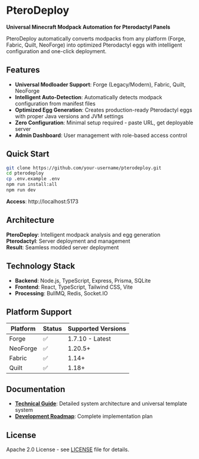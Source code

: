 # PteroDeploy

**Universal Minecraft Modpack Automation for Pterodactyl Panels**

PteroDeploy automatically converts modpacks from any platform (Forge, Fabric, Quilt, NeoForge) into optimized Pterodactyl eggs with intelligent configuration and one-click deployment.

## Features

- **Universal Modloader Support**: Forge (Legacy/Modern), Fabric, Quilt, NeoForge
- **Intelligent Auto-Detection**: Automatically detects modpack configuration from manifest files
- **Optimized Egg Generation**: Creates production-ready Pterodactyl eggs with proper Java versions and JVM settings
- **Zero Configuration**: Minimal setup required - paste URL, get deployable server
- **Admin Dashboard**: User management with role-based access control

## Quick Start

```bash
git clone https://github.com/your-username/pterodeploy.git
cd pterodeploy
cp .env.example .env
npm run install:all
npm run dev
```

**Access**: http://localhost:5173

## Architecture

**PteroDeploy**: Intelligent modpack analysis and egg generation  
**Pterodactyl**: Server deployment and management  
**Result**: Seamless modded server deployment

## Technology Stack

- **Backend**: Node.js, TypeScript, Express, Prisma, SQLite
- **Frontend**: React, TypeScript, Tailwind CSS, Vite
- **Processing**: BullMQ, Redis, Socket.IO

## Platform Support

| Platform | Status | Supported Versions |
|----------|--------|-------------------|
| Forge | ✅ | 1.7.10 - Latest |
| NeoForge | ✅ | 1.20.5+ |
| Fabric | ✅ | 1.14+ |
| Quilt | ✅ | 1.18+ |

## Documentation

- **[Technical Guide](CLAUDE.md)**: Detailed system architecture and universal template system
- **[Development Roadmap](docs/ROADMAP_PLAN.md)**: Complete implementation plan

## License

Apache 2.0 License - see [LICENSE](LICENSE) file for details.